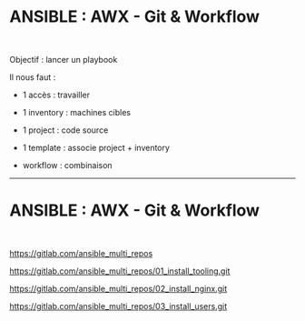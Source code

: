 

# ANSIBLE : AWX - Git & Workflow


<br>

Objectif : lancer un playbook

Il nous faut :

* 1 accès : travailler

* 1 inventory : machines cibles

* 1 project : code source

* 1 template : associe project + inventory

* workflow : combinaison

-----------------------------------------------------------------------------------

# ANSIBLE : AWX - Git & Workflow



<br>

https://gitlab.com/ansible_multi_repos

https://gitlab.com/ansible_multi_repos/01_install_tooling.git

https://gitlab.com/ansible_multi_repos/02_install_nginx.git

https://gitlab.com/ansible_multi_repos/03_install_users.git
